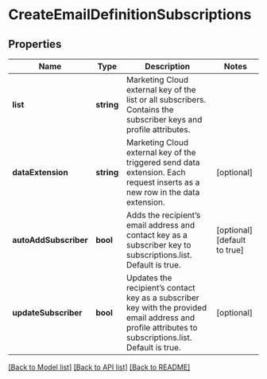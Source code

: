 # CreateEmailDefinitionSubscriptions

## Properties
Name | Type | Description | Notes
------------ | ------------- | ------------- | -------------
**list** | **string** | Marketing Cloud external key of the list or all subscribers. Contains the subscriber keys and profile attributes. | 
**dataExtension** | **string** | Marketing Cloud external key of the triggered send data extension. Each request inserts as a new row in the data extension. | [optional] 
**autoAddSubscriber** | **bool** | Adds the recipient’s email address and contact key as a subscriber key to subscriptions.list. Default is true. | [optional] [default to true]
**updateSubscriber** | **bool** | Updates the recipient’s contact key as a subscriber key with the provided email address and profile attributes to subscriptions.list. Default is true. | [optional] 

[[Back to Model list]](../README.md#documentation-for-models) [[Back to API list]](../README.md#documentation-for-api-endpoints) [[Back to README]](../README.md)


